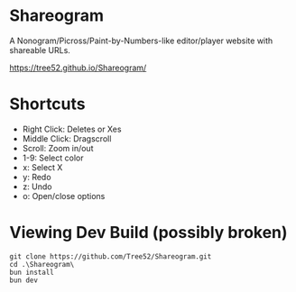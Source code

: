 # Shareogram

A Nonogram/Picross/Paint-by-Numbers-like editor/player website with shareable URLs.

https://tree52.github.io/Shareogram/

# Shortcuts

- Right Click: Deletes or Xes
- Middle Click: Dragscroll
- Scroll: Zoom in/out
- 1-9: Select color
- x: Select X
- y: Redo
- z: Undo
- o: Open/close options

# Viewing Dev Build (possibly broken)

```
git clone https://github.com/Tree52/Shareogram.git
cd .\Shareogram\
bun install
bun dev
```
